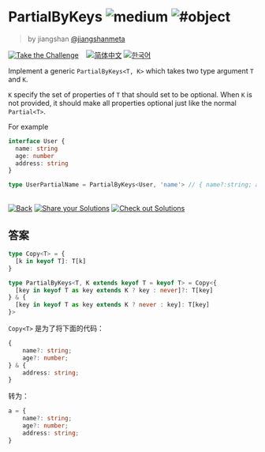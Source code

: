 <!--info-header-start--><h1>PartialByKeys <img src="https://img.shields.io/badge/-medium-d9901a" alt="medium"/> <img src="https://img.shields.io/badge/-%23object-999" alt="#object"/></h1><blockquote><p>by jiangshan <a href="https://github.com/jiangshanmeta" target="_blank">@jiangshanmeta</a></p></blockquote><p><a href="https://tsch.js.org/2757/play" target="_blank"><img src="https://img.shields.io/badge/-Take%20the%20Challenge-3178c6?logo=typescript&logoColor=white" alt="Take the Challenge"/></a> &nbsp;&nbsp;&nbsp;<a href="./README.zh-CN.md" target="_blank"><img src="https://img.shields.io/badge/-%E7%AE%80%E4%BD%93%E4%B8%AD%E6%96%87-gray" alt="简体中文"/></a>  <a href="./README.ko.md" target="_blank"><img src="https://img.shields.io/badge/-%ED%95%9C%EA%B5%AD%EC%96%B4-gray" alt="한국어"/></a> </p><!--info-header-end-->

Implement a generic `PartialByKeys<T, K>` which takes two type argument `T` and `K`.

`K` specify the set of properties of `T` that should set to be optional. When `K` is not provided, it should make all properties optional just like the normal `Partial<T>`.

For example

```typescript
interface User {
  name: string
  age: number
  address: string
}

type UserPartialName = PartialByKeys<User, 'name'> // { name?:string; age:number; address:string }
```


<!--info-footer-start--><br><a href="../../README.md" target="_blank"><img src="https://img.shields.io/badge/-Back-grey" alt="Back"/></a> <a href="https://tsch.js.org/2757/answer" target="_blank"><img src="https://img.shields.io/badge/-Share%20your%20Solutions-teal" alt="Share your Solutions"/></a> <a href="https://tsch.js.org/2757/solutions" target="_blank"><img src="https://img.shields.io/badge/-Check%20out%20Solutions-de5a77?logo=awesome-lists&logoColor=white" alt="Check out Solutions"/></a> <!--info-footer-end-->

## 答案
```ts
type Copy<T> = {
  [k in keyof T]: T[k]
}

type PartialByKeys<T, K extends keyof T = keyof T> = Copy<{
  [key in keyof T as key extends K ? key : never]?: T[key]
} & {
  [key in keyof T as key extends K ? never : key]: T[key]
}>
```
`Copy<T>` 是为了将下面的代码：
```ts
{
    name?: string;
    age?: number;
} & {
    address: string;
}
```
转为：
```ts
a = {
    name?: string;
    age?: number;
    address: string;
}
```